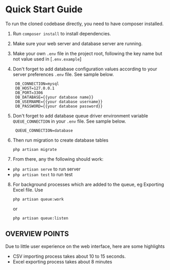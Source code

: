 # Quick Start Guide

To run the cloned codebase directly, you need to have composer installed.

1. Run `composer install` to install dependencies.
2. Make sure your web server and database server are running.
3. Make your own `.env` file in the project root, following the key name but not value used in [`.env.example`]
4. Don't forget to add database configuration values according to your server preferences `.env` file. See sample below.
   ````
    DB_CONNECTION=mysql
    DB_HOST=127.0.0.1
    DB_PORT=3306
    DB_DATABASE={{your database name}}
    DB_USERNAME={{your database username}}
    DB_PASSWORD={{your database password}}
    ````
5. Don't forget to add database queue driver environment variable `QUEUE_CONNECTION` in your   `.env` file. See sample below.
   ````
    QUEUE_CONNECTION=database
    ````

6. Then run migration to create database tables

    ````
    php artisan migrate
    ````


7. From there, any the following should work:
  - `php artisan serve` to run server
  - `php artisan test` to run test


8. For background processes which are added to the queue, eg Exporting Excel file. Use

    ````
    php artisan queue:work
    ````
    or

    ````
    php artisan queue:listen
    ````


## OVERVIEW POINTS
Due to little user experience on the web interface, here are some highlights
- CSV importing process takes about 10 to 15 seconds.
- Excel exporting process takes about 8 minutes
